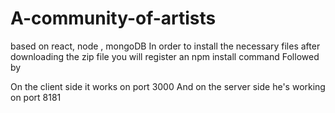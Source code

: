 # A-community-of-artists

based on react, node , mongoDB
In order to install the necessary files after downloading the zip file you will register an npm install command
Followed by <npm start>

On the client side it works on port 3000
And on the server side he's working on port 8181
